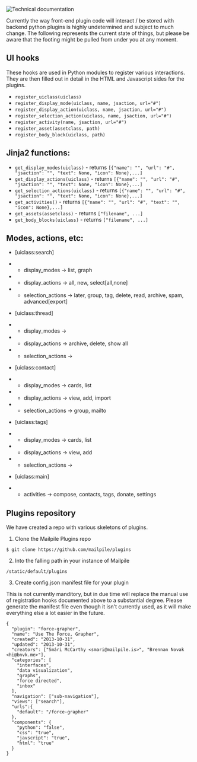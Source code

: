 ![Technical documentation](https://github.com/pagekite/Mailpile/wiki/images/page-technical.png)

Currently the way front-end plugin code will interact / be stored with backend python plugins is highly undetermined and subject to much change. The following represents the current state of things, but please be aware that the footing might be pulled from under you at any moment.

## UI hooks
These hooks are used in Python modules to register various interactions. They are then filled out in detail in the HTML and Javascript sides for the plugins.

* `register_uiclass(uiclass)`
* `register_display_mode(uiclass, name, jsaction, url="#")`
* `register_display_action(uiclass, name, jsaction, url="#")`
* `register_selection_action(uiclass, name, jsaction, url="#")`
* `register_activity(name, jsaction, url="#")`
* `register_asset(assetclass, path)`
* `register_body_block(uiclass, path)`

## Jinja2 functions:
* `get_display_modes(uiclass)` - returns `[{"name": "", "url": "#", "jsaction": "", "text": None, "icon": None},...]`
* `get_display_actions(uiclass)` - returns `[{"name": "", "url": "#", "jsaction": "", "text": None, "icon": None},...]`
* `get_selection_actions(uiclass)` - returns `[{"name": "", "url": "#", "jsaction": "", "text": None, "icon": None},...]`
* `get_activities()` - returns `[{"name": "", "url": "#", "text": "", "icon": None},...]`
* `get_assets(assetclass)` - returns `["filename", ...]`
* `get_body_blocks(uiclass)` - returns `["filename", ...]`

## Modes, actions, etc:

* [uiclass:search]
* * display_modes		->	list, graph
* * display_actions		->	all, new, select[all,none]
* * selection_actions	->	later, group, tag, delete, read, archive, spam, advanced[export]

* [uiclass:thread]
* * display_modes		->	
* * display_actions		->	archive, delete, show all
* * selection_actions	->

* [uiclass:contact]
* * display_modes		->	cards, list
* * display_actions		->	view, add, import
* * selection_actions	->	group, mailto

* [uiclass:tags]
* * display_modes		->	cards, list
* * display_actions		->	view, add
* * selection_actions	->	

* [uiclass:main]
* * activities			->	compose, contacts, tags, donate, settings


## Plugins repository
We have created a repo with various skeletons of plugins.

1. Clone the Mailpile Plugins repo

`$ git clone https://github.com/mailpile/plugins`

2. Into the falling path in your instance of Mailpile

`/static/default/plugins`

3. Create config.json manifest file for your plugin

This is not currently manditory, but in due time will replace the manual use of registration hooks documented above to a substantial degree. Please generate the manifest file even though it isn't currently used, as it will make everything else a lot easier in the future.

```
{
  "plugin": "force-grapher",
  "name": "Use The Force, Grapher",
  "created": "2013-10-31",
  "updated": "2013-10-31",
  "creators": ["Smári McCarthy <smari@mailpile.is>", "Brennan Novak <hi@bnvk.me>"],
  "categories": [
    "interfaces",
    "data visualization",
    "graphs",
    "force directed",
    "inbox"
  ],
  "navigation": ["sub-navigation"],
  "views": ["search"],
  "urls":{
    "default": "/force-grapher"
  },
  "components": {
    "python": "false",
    "css": "true",
    "javscript": "true",
    "html": "true"
  }
}
```
